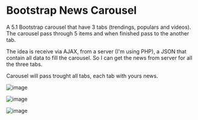# Bootstrap News Carousel

A 5.1 Bootstrap carousel that have 3 tabs (trendings, populars and videos).
The carousel pass through 5 items and when finished pass to the another tab.

The idea is receive via AJAX, from a server (I'm using PHP), a JSON that contain all data to fill the carousel. So I can get the news from server for all the three tabs.

Carousel will pass trought all tabs, each tab with yours news.

![image](https://user-images.githubusercontent.com/56850125/134436874-dc21f61c-2c7d-4507-b30f-ab95771ed2b3.png)

![image](https://user-images.githubusercontent.com/56850125/134436940-624dc869-353c-4146-9f00-459803c0e873.png)

![image](https://user-images.githubusercontent.com/56850125/134436977-3cc1cc15-69f9-41b9-bc84-c3c59128fabb.png)
